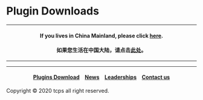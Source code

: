 <style>
h1 {text-align: center;}
h4 {text-align: center;}
h3 {text-align: center;}
p {text-align: center;}
</style>
<style type="text/css">
  #left{
        text-align:left;
  }
  #right{
        text-align:right;
  }
</style>

<h1><div id="left">Plugin Downloads</div></h1>
<hr>
<div id="left"><h4>If you lives in China Mainland, please click <a href="/plugins/download/cn">here</a>.</h4></div>
<div id="left"><h4>如果您生活在中国大陆，请点击<a href="/plugins/download/cn">此处</a>。</h4></div>
<hr>
<hr>
<h4><a href="/plugins/download">Plugins Download</a>&emsp;<a href="/news">News</a>&emsp;<a href="/leaderships">Leaderships</a>&emsp;<a href="/contact">Contact us</a></h4>
Copyright © 2020 tcps all right reserved.
